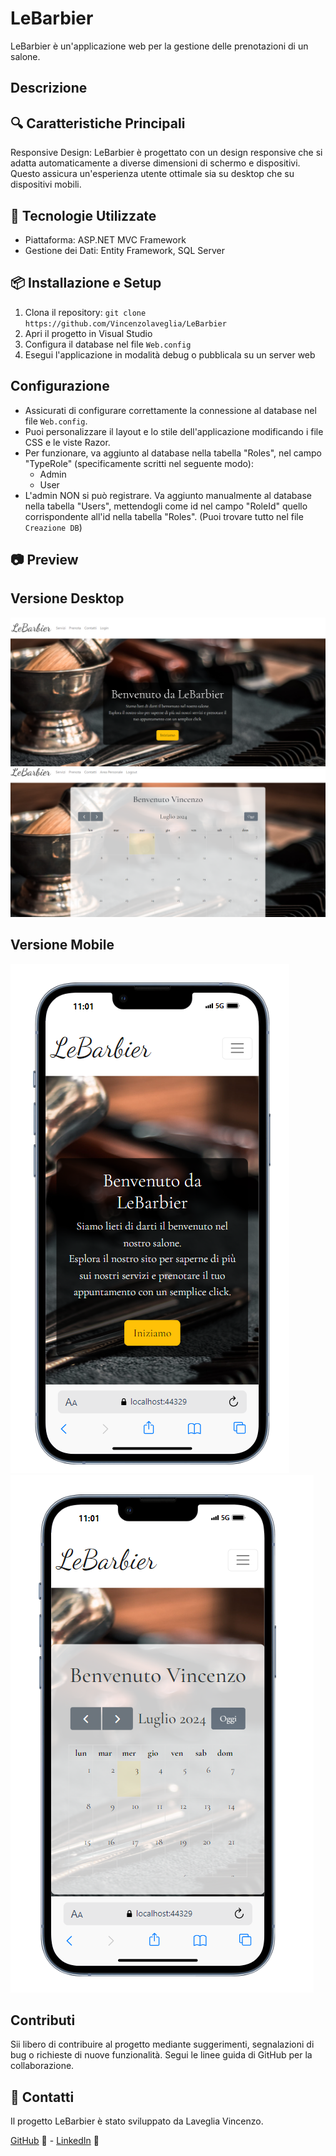 # LeBarbier

LeBarbier è un'applicazione web per la gestione delle prenotazioni di un salone.

## Descrizione

## 🔍 Caratteristiche Principali

Responsive Design: LeBarbier è progettato con un design responsive che si adatta automaticamente a diverse dimensioni di schermo e dispositivi. Questo assicura un'esperienza utente ottimale sia su desktop che su dispositivi mobili.

## 🚀 Tecnologie Utilizzate

 - Piattaforma: ASP.NET MVC Framework
 - Gestione dei Dati: Entity Framework, SQL Server

## 📦 Installazione e Setup

1. Clona il repository: `git clone https://github.com/Vincenzolaveglia/LeBarbier`
2. Apri il progetto in Visual Studio
3. Configura il database nel file `Web.config`
4. Esegui l'applicazione in modalità debug o pubblicala su un server web

## Configurazione

- Assicurati di configurare correttamente la connessione al database nel file `Web.config`.
- Puoi personalizzare il layout e lo stile dell'applicazione modificando i file CSS e le viste Razor.
- Per funzionare, va aggiunto al database nella tabella "Roles", nel campo "TypeRole" (specificamente scritti nel seguente modo):
     - Admin
     - User 
- L'admin NON si può registrare. Va aggiunto manualmente al database nella tabella "Users", mettendogli come id nel campo "RoleId" quello corrispondente all'id nella tabella "Roles".
(Puoi trovare tutto nel file `Creazione DB`)

## 📷 Preview
## Versione Desktop
![Foto Home Desktop](https://github.com/Vincenzolaveglia/LeBarbier/blob/master/Screenshot%20WP%20Desktop.png)
![Foto Calendario Desktop](https://github.com/Vincenzolaveglia/LeBarbier/blob/master/Screenshot%20Calendar%20Desktop.png)

## Versione Mobile
![Foto Home Mobile](https://github.com/Vincenzolaveglia/LeBarbier/blob/master/Screenshot%20WP%20Mobile.png)
![Foto Calendario Mobile](https://github.com/Vincenzolaveglia/LeBarbier/blob/master/Screenshot%20Calendar%20Mobile.png)

## Contributi

Sii libero di contribuire al progetto mediante suggerimenti, segnalazioni di bug o richieste di nuove funzionalità. Segui le linee guida di GitHub per la collaborazione.

## 📱 Contatti

Il progetto LeBarbier è stato sviluppato da Laveglia Vincenzo.

[GitHub](https://github.com/Vincenzolaveglia) 🐙 - [LinkedIn](https://www.linkedin.com/in/vincenzo-laveglia-404baa2ab/) 💼

